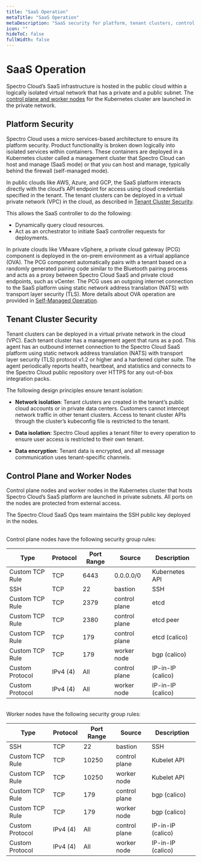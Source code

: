 ```yaml
---
title: "SaaS Operation"
metaTitle: "SaaS Operation"
metaDescription: "SaaS security for platform, tenant clusters, control plane, and worker nodes"
icon: ""
hideToC: false
fullWidth: false
---
```


# SaaS Operation

Spectro Cloud’s SaaS infrastructure is hosted in the public cloud within a logically isolated virtual network that has a private and a public subnet. The [control plane and worker nodes](##control-plane-and-worker-nodes) for the Kubernetes cluster are launched in the private network.
<br />

## Platform Security

Spectro Cloud uses a micro services-based architecture to ensure its platform security.  Product functionality is broken down logically into isolated services within containers. These containers are deployed in a Kubernetes cluster called a management cluster that Spectro Cloud can host and manage (SaaS mode) or that you can host and manage, typically behind the firewall (self-managed mode).

In public clouds like AWS, Azure, and GCP, the SaaS platform interacts directly with the cloud’s API endpoint for access using cloud credentials specified in the tenant. The tenant clusters can be deployed in a virtual private network (VPC) in the cloud, as described in [Tenant Cluster Security](##Tenant-Cluster-Security). 

This allows the SaaS controller to do the following: 

- Dynamically query cloud resources.
- Act as an orchestrator to initiate SaaS controller requests for deployments.

In private clouds like VMware vSphere, a private cloud gateway (PCG) component is deployed in the on-prem environment as a virtual appliance (OVA). The PCG component automatically pairs with a tenant based on a randomly generated pairing code similar to the Bluetooth pairing process and acts as a proxy between Spectro Cloud SaaS and private cloud endpoints, such as vCenter. The PCG uses an outgoing internet connection to the SaaS platform using static network address translation (NATS) with transport layer security (TLS). More details about OVA operation are provided in [Self-Managed Operation](/security/self-managed-operation). 
<br />

## Tenant Cluster Security

Tenant clusters can be deployed in a virtual private network in the cloud (VPC). Each tenant cluster has a management agent that runs as a pod. This agent has an outbound internet connection to the Spectro Cloud SaaS platform using static network address translation (NATS) with transport layer security (TLS) protocol v1.2 or higher and a hardened cipher suite. The agent periodically reports health, heartbeat, and statistics and connects to the Spectro Cloud public repository over HTTPS for any out-of-box integration packs.

The following design principles ensure tenant isolation:

- **Network isolation**: Tenant clusters are created in the tenant’s public cloud accounts or in private data centers. Customers cannot intercept network traffic in other tenant clusters. Access to tenant cluster APIs through the cluster’s kubeconfig file is restricted to the tenant.

- **Data isolation**: Spectro Cloud applies a tenant filter to every operation to ensure user access is restricted to their own tenant.

- **Data encryption**: Tenant data is encrypted, and all message communication uses tenant-specific channels.

## Control Plane and Worker Nodes

Control plane nodes and worker nodes in the Kubernetes cluster that hosts Spectro Cloud’s SaaS platform are launched in private subnets. All ports on the nodes are protected from external access.

The Spectro Cloud SaaS Ops team maintains the SSH public key deployed in the nodes.

<br />
Control plane nodes have the following security group rules:
<br />

|**Type** | **Protocol** | **Port Range** | **Source** | **Description** |
|---------|------------|---------|-----------------|--------------------|
|Custom TCP Rule | TCP | 6443 | 0.0.0.0/0 | Kubernetes API |
|SSH | TCP | 22 | bastion | SSH |
|Custom TCP Rule | TCP | 2379 | control plane | etcd |
|Custom TCP Rule | TCP | 2380 | control plane | etcd peer |
|Custom TCP Rule | TCP | 179 | control plane | etcd (calico)|
|Custom TCP Rule | TCP | 179 | worker node | bgp (calico)|
|Custom Protocol | IPv4 (4) | All | control plane | IP-in-IP (calico)|
|Custom Protocol | IPv4 (4) | All | worker node | IP-in-IP (calico)|

<br />
Worker nodes have the following security group rules: 
<br />

|**Type** | **Protocol** | **Port Range** | **Source** | **Description** |
|---------|------------|---------|-----------------|--------------------|
|SSH | TCP | 22 | bastion | SSH |
|Custom TCP Rule | TCP | 10250 | control plane | Kubelet API |
|Custom TCP Rule | TCP | 10250 | worker node | Kubelet API |
|Custom TCP Rule | TCP | 179 | control plane | bgp (calico)|
|Custom TCP Rule | TCP | 179 | worker node | bgp (calico)|
|Custom Protocol | IPv4 (4) | All | control plane | IP-in-IP (calico)|
|Custom Protocol | IPv4 (4) | All | worker node | IP-in-IP (calico)|
<br />
